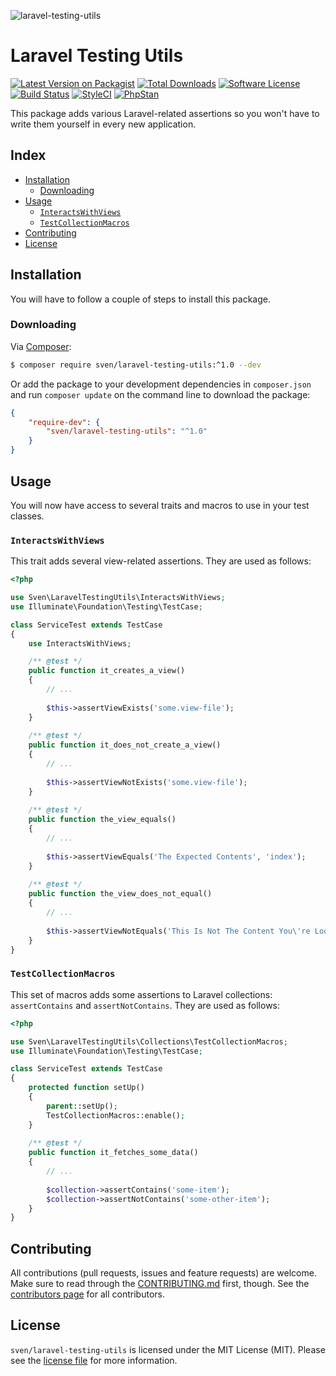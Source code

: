 ![laravel-testing-utils](https://user-images.githubusercontent.com/11269635/46561515-4d5a2c80-c8f8-11e8-8f16-b0eb950c5102.jpg)

# Laravel Testing Utils

[![Latest Version on Packagist][ico-version]][link-packagist]
[![Total Downloads][ico-downloads]][link-downloads]
[![Software License][ico-license]](LICENSE.md)
[![Build Status][ico-circleci]][link-circleci]
[![StyleCI][ico-styleci]][link-styleci]
[![PhpStan][ico-phpstan]][link-phpstan]

This package adds various Laravel-related assertions so you won't have
to write them yourself in every new application. 

## Index
- [Installation](#installation)
  - [Downloading](#downloading)
- [Usage](#usage)
  - [`InteractsWithViews`](#interactswithviews)
  - [`TestCollectionMacros`](#testcollectionmacros)
- [Contributing](#contributing)
- [License](#license)

## Installation
You will have to follow a couple of steps to install this package.

### Downloading
Via [Composer](http://getcomposer.org):

```bash
$ composer require sven/laravel-testing-utils:^1.0 --dev
```

Or add the package to your development dependencies in `composer.json` 
and run `composer update` on the command line to download the package:

```json
{
    "require-dev": {
        "sven/laravel-testing-utils": "^1.0"
    }
}
```

## Usage
You will now have access to several traits and macros to use in your test classes.

### `InteractsWithViews`
This trait adds several view-related assertions. They are used as follows:

```php
<?php

use Sven\LaravelTestingUtils\InteractsWithViews;
use Illuminate\Foundation\Testing\TestCase;

class ServiceTest extends TestCase
{
    use InteractsWithViews;

    /** @test */
    public function it_creates_a_view()
    {
        // ...
        
        $this->assertViewExists('some.view-file');
    }
    
    /** @test */
    public function it_does_not_create_a_view()
    {
        // ...
        
        $this->assertViewNotExists('some.view-file');
    }
    
    /** @test */
    public function the_view_equals()
    {
        // ...
        
        $this->assertViewEquals('The Expected Contents', 'index');
    }
    
    /** @test */
    public function the_view_does_not_equal()
    {
        // ...
        
        $this->assertViewNotEquals('This Is Not The Content You\'re Looking For', 'index');
    }
}
```

### `TestCollectionMacros`
This set of macros adds some assertions to Laravel collections: `assertContains` and `assertNotContains`.
They are used as follows:

```php
<?php

use Sven\LaravelTestingUtils\Collections\TestCollectionMacros;
use Illuminate\Foundation\Testing\TestCase;

class ServiceTest extends TestCase
{
    protected function setUp()
    {
        parent::setUp();
        TestCollectionMacros::enable();
    }
        
    /** @test */
    public function it_fetches_some_data()
    {
        // ...
        
        $collection->assertContains('some-item');
        $collection->assertNotContains('some-other-item');
    }
}
```

## Contributing
All contributions (pull requests, issues and feature requests) are
welcome. Make sure to read through the [CONTRIBUTING.md](CONTRIBUTING.md) first,
though. See the [contributors page](../../graphs/contributors) for all contributors.

## License
`sven/laravel-testing-utils` is licensed under the MIT License (MIT). Please see the
[license file](LICENSE.md) for more information.

[ico-version]: https://img.shields.io/packagist/v/sven/laravel-testing-utils.svg?style=flat-square
[ico-license]: https://img.shields.io/badge/license-MIT-green.svg?style=flat-square
[ico-downloads]: https://img.shields.io/packagist/dt/sven/laravel-testing-utils.svg?style=flat-square
[ico-circleci]: https://img.shields.io/circleci/project/github/svenluijten/laravel-testing-utils.svg?style=flat-square
[ico-styleci]: https://styleci.io/repos/102160848/shield
[ico-phpstan]: https://img.shields.io/badge/phpstan-enabled-blue.svg?style=flat-square

[link-packagist]: https://packagist.org/packages/sven/laravel-testing-utils
[link-downloads]: https://packagist.org/packages/sven/laravel-testing-utils
[link-circleci]: https://circleci.com/gh/svenluijten/laravel-testing-utils
[link-styleci]: https://styleci.io/repos/102160848
[link-phpstan]: https://github.com/phpstan/phpstan

